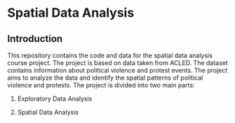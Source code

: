 # Spatial Data Analysis

## Introduction

This repository contains the code and data for the spatial data analysis course project. The project is based on data taken from ACLED. The dataset contains information about political violence and protest events. The project aims to analyze the data and identify the spatial patterns of political violence and protests. The project is divided into two main parts:

1. Exploratory Data Analysis

2. Spatial Data Analysis


